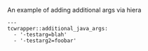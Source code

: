 An example of adding additional args via hiera 

```
---
tcwrapper::additional_java_args:
  - '-testarg=blah'
  - '-testarg2=foobar'
```
